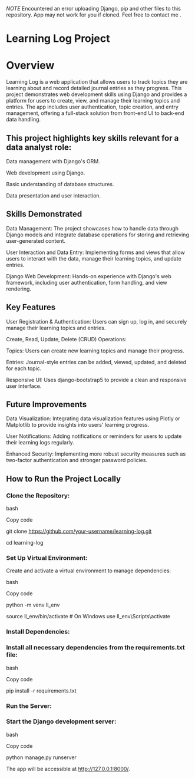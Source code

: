 *NOTE* Encountered an error uploading Django, pip and other files to this repository. App may not work for you if cloned. Feel free to contact me .

# Learning Log Project
# Overview
Learning Log is a web application that allows users to track topics they are learning about and record detailed journal entries as they progress. This project demonstrates web development skills using Django and provides a platform for users to create, view, and manage their learning topics and entries. The app includes user authentication, topic creation, and entry management, offering a full-stack solution from front-end UI to back-end data handling.

## This project highlights key skills relevant for a data analyst role:
Data management with Django's ORM.

Web development using Django.

Basic understanding of database structures.

Data presentation and user interaction.

## Skills Demonstrated
Data Management: The project showcases how to handle data through Django models and integrate database operations for storing and retrieving user-generated content.

User Interaction and Data Entry: Implementing forms and views that allow users to interact with the data, manage their learning topics, and update entries.

Django Web Development: Hands-on experience with Django's web framework, including user authentication, form handling, and view rendering.

## Key Features
User Registration & Authentication: Users can sign up, log in, and securely manage their learning topics and entries.

Create, Read, Update, Delete (CRUD) Operations:

Topics: Users can create new learning topics and manage their progress.

Entries: Journal-style entries can be added, viewed, updated, and deleted for each topic.

Responsive UI: Uses django-bootstrap5 to provide a clean and responsive user interface.

## Future Improvements
Data Visualization: Integrating data visualization features using Plotly or Matplotlib to provide insights into users' learning progress.

User Notifications: Adding notifications or reminders for users to update their learning logs regularly.

Enhanced Security: Implementing more robust security measures such as two-factor authentication and stronger password policies.

## How to Run the Project Locally
### Clone the Repository:

bash

Copy code

git clone https://github.com/your-username/learning-log.git

cd learning-log

### Set Up Virtual Environment:

Create and activate a virtual environment to manage dependencies:

bash

Copy code

python -m venv ll_env

source ll_env/bin/activate  # On Windows use ll_env\Scripts\activate

### Install Dependencies:

### Install all necessary dependencies from the requirements.txt file:

bash

Copy code

pip install -r requirements.txt

### Run the Server:

### Start the Django development server:

bash

Copy code

python manage.py runserver

The app will be accessible at http://127.0.0.1:8000/.




